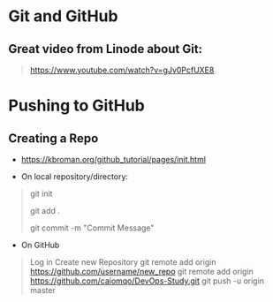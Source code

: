 # Git and GitHub

## Great video from Linode about Git:
> https://www.youtube.com/watch?v=gJv0PcfUXE8

# Pushing to GitHub

## Creating a Repo
- https://kbroman.org/github_tutorial/pages/init.html

- On local repository/directory:
> git init
>
> git add . 
>
> git commit -m "Commit Message"

- On GitHub
> Log in
> Create new Repository
> git remote add origin https://github.com/username/new_repo
> git remote add origin https://github.com/caiomqo/DevOps-Study.git
> git push -u origin master
